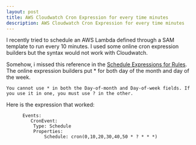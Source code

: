 ```yaml
---
layout: post
title: AWS Cloudwatch Cron Expression for every time minutes
description: AWS Cloudwatch Cron Expression for every time minutes
---
```

I recently tried to schedule an AWS Lambda defined through a SAM template to run every 10 minutes. I used some online cron expression builders but the syntax would not work with Cloudwatch.

Somehow, i missed this reference in the [Schedule Expressions for Rules](https://docs.aws.amazon.com/AmazonCloudWatch/latest/events/ScheduledEvents.html). The online expression builders put * for both day of the month and day of the week.

```
You cannot use * in both the Day-of-month and Day-of-week fields. If you use it in one, you must use ? in the other.
```

Here is the expression that worked:

```
      Events:
         CronEvent:
          Type: Schedule
          Properties:
              Schedule: cron(0,10,20,30,40,50 * ? * * *)
```

